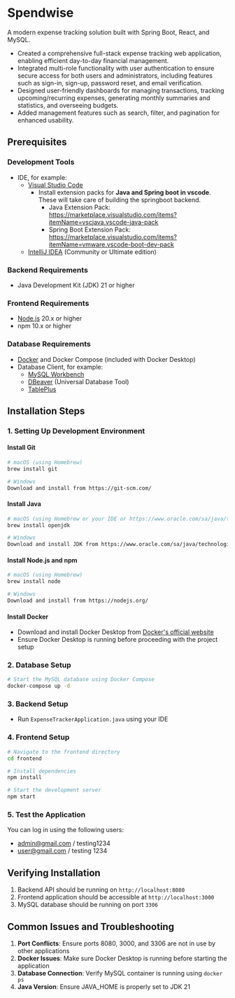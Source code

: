 # Spendwise
A modern expense tracking solution built with Spring Boot, React, and MySQL.

- Created a comprehensive full-stack expense tracking web application, enabling efficient day-to-day financial management.
- Integrated multi-role functionality with user authentication to ensure secure access for both users and administrators, including features such as sign-in, sign-up, password reset, and email verification.
- Designed user-friendly dashboards for managing transactions, tracking upcoming/recurring expenses, generating monthly summaries and statistics, and overseeing budgets.
- Added management features such as search, filter, and pagination for enhanced usability.

## Prerequisites

### Development Tools
- IDE, for example:
  - [Visual Studio Code](https://code.visualstudio.com/)
    - Install extension packs for <b>Java and Spring boot in vscode</b>. These will take care of building the springboot backend.
      - Java Extension Pack: https://marketplace.visualstudio.com/items?itemName=vscjava.vscode-java-pack
      - Spring Boot Extension Pack: https://marketplace.visualstudio.com/items?itemName=vmware.vscode-boot-dev-pack
  - [IntelliJ IDEA](https://www.jetbrains.com/idea/) (Community or Ultimate edition)

### Backend Requirements
- Java Development Kit (JDK) 21 or higher

### Frontend Requirements
- [Node.js](https://nodejs.org/) 20.x or higher
- npm 10.x or higher

### Database Requirements
- [Docker](https://www.docker.com/products/docker-desktop/) and Docker Compose (included with Docker Desktop)
- Database Client, for example:
  - [MySQL Workbench](https://www.mysql.com/products/workbench/)
  - [DBeaver](https://dbeaver.io/) (Universal Database Tool)
  - [TablePlus](https://tableplus.com/)

## Installation Steps

### 1. Setting Up Development Environment

#### Install Git
```bash
# macOS (using Homebrew)
brew install git

# Windows
Download and install from https://git-scm.com/
```

#### Install Java
```bash
# macOS (using Homebrew or your IDE or https://www.oracle.com/sa/java/technologies/downloads/)
brew install openjdk

# Windows
Download and install JDK from https://www.oracle.com/sa/java/technologies/downloads/
```

#### Install Node.js and npm
```bash
# macOS (using Homebrew)
brew install node

# Windows
Download and install from https://nodejs.org/
```

#### Install Docker
- Download and install Docker Desktop from [Docker's official website](https://www.docker.com/products/docker-desktop/)
- Ensure Docker Desktop is running before proceeding with the project setup

### 2. Database Setup
```bash
# Start the MySQL database using Docker Compose
docker-compose up -d
```

### 3. Backend Setup
- Run `ExpenseTrackerApplication.java` using your IDE

### 4. Frontend Setup
```bash
# Navigate to the frontend directory
cd frontend

# Install dependencies
npm install

# Start the development server
npm start
```

### 5. Test the Application
You can log in using the following users:
- admin@gmail.com / testing1234
- user@gmail.com / testing 1234

## Verifying Installation

1. Backend API should be running on `http://localhost:8080`
2. Frontend application should be accessible at `http://localhost:3000`
3. MySQL database should be running on port `3306`

## Common Issues and Troubleshooting

1. **Port Conflicts**: Ensure ports 8080, 3000, and 3306 are not in use by other applications
2. **Docker Issues**: Make sure Docker Desktop is running before starting the application
3. **Database Connection**: Verify MySQL container is running using `docker ps`
4. **Java Version**: Ensure JAVA_HOME is properly set to JDK 21

